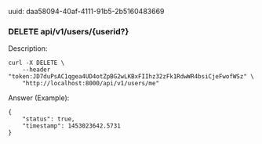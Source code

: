 uuid: daa58094-40af-4111-91b5-2b5160483669

### DELETE api/v1/users/{userid?}

Description: 

```
curl -X DELETE \
    --header "token:JD7duPsAC1qgea4UD4otZpBG2wLKBxFIIhz32zFk1RdwWR4bsiCjeFwofWSz" \
    "http://localhost:8000/api/v1/users/me"
```

Answer (Example):

```
{
	"status": true,
	"timestamp": 1453023642.5731
}
```
